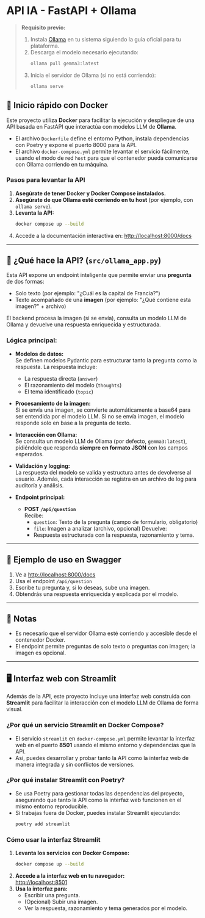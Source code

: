 # API IA - FastAPI + Ollama

> **Requisito previo:**
> 
> 1. Instala [Ollama](https://ollama.com/download) en tu sistema siguiendo la guía oficial para tu plataforma.
> 2. Descarga el modelo necesario ejecutando:
>    ```bash
>    ollama pull gemma3:latest
>    ```
> 3. Inicia el servidor de Ollama (si no está corriendo):
>    ```bash
>    ollama serve
>    ```

## 🚀 Inicio rápido con Docker

Este proyecto utiliza **Docker** para facilitar la ejecución y despliegue de una API basada en FastAPI que interactúa con modelos LLM de **Ollama**.

- El archivo `Dockerfile` define el entorno Python, instala dependencias con Poetry y expone el puerto 8000 para la API.
- El archivo `docker-compose.yml` permite levantar el servicio fácilmente, usando el modo de red `host` para que el contenedor pueda comunicarse con Ollama corriendo en tu máquina.

### Pasos para levantar la API

1. **Asegúrate de tener Docker y Docker Compose instalados.**
2. **Asegúrate de que Ollama esté corriendo en tu host** (por ejemplo, con `ollama serve`).
3. **Levanta la API:**
   ```bash
   docker compose up --build
   ```
4. Accede a la documentación interactiva en: [http://localhost:8000/docs](http://localhost:8000/docs)

---

## 🧠 ¿Qué hace la API? (`src/ollama_app.py`)

Esta API expone un endpoint inteligente que permite enviar una **pregunta** de dos formas:
- Solo texto (por ejemplo: "¿Cuál es la capital de Francia?")
- Texto acompañado de una **imagen** (por ejemplo: "¿Qué contiene esta imagen?" + archivo)

El backend procesa la imagen (si se envía), consulta un modelo LLM de Ollama y devuelve una respuesta enriquecida y estructurada.

### **Lógica principal:**

- **Modelos de datos:**  
  Se definen modelos Pydantic para estructurar tanto la pregunta como la respuesta. La respuesta incluye:
  - La respuesta directa (`answer`)
  - El razonamiento del modelo (`thoughts`)
  - El tema identificado (`topic`)

- **Procesamiento de la imagen:**  
  Si se envía una imagen, se convierte automáticamente a base64 para ser entendida por el modelo LLM. Si no se envía imagen, el modelo responde solo en base a la pregunta de texto.

- **Interacción con Ollama:**  
  Se consulta un modelo LLM de Ollama (por defecto, `gemma3:latest`), pidiéndole que responda **siempre en formato JSON** con los campos esperados.

- **Validación y logging:**  
  La respuesta del modelo se valida y estructura antes de devolverse al usuario. Además, cada interacción se registra en un archivo de log para auditoría y análisis.

- **Endpoint principal:**  
  - **POST `/api/question`**  
    Recibe:
    - `question`: Texto de la pregunta (campo de formulario, obligatorio)
    - `file`: Imagen a analizar (archivo, opcional)
    Devuelve:
    - Respuesta estructurada con la respuesta, razonamiento y tema.

---

## 📄 Ejemplo de uso en Swagger

1. Ve a [http://localhost:8000/docs](http://localhost:8000/docs)
2. Usa el endpoint `/api/question`
3. Escribe tu pregunta y, si lo deseas, sube una imagen.
4. Obtendrás una respuesta enriquecida y explicada por el modelo.

---

## 📝 Notas

- Es necesario que el servidor Ollama esté corriendo y accesible desde el contenedor Docker.
- El endpoint permite preguntas de solo texto o preguntas con imagen; la imagen es opcional. 

---

## 🖥️ Interfaz web con Streamlit

Además de la API, este proyecto incluye una interfaz web construida con **Streamlit** para facilitar la interacción con el modelo LLM de Ollama de forma visual.

### ¿Por qué un servicio Streamlit en Docker Compose?

- El servicio `streamlit` en `docker-compose.yml` permite levantar la interfaz web en el puerto **8501** usando el mismo entorno y dependencias que la API.
- Así, puedes desarrollar y probar tanto la API como la interfaz web de manera integrada y sin conflictos de versiones.

### ¿Por qué instalar Streamlit con Poetry?

- Se usa Poetry para gestionar todas las dependencias del proyecto, asegurando que tanto la API como la interfaz web funcionen en el mismo entorno reproducible.
- Si trabajas fuera de Docker, puedes instalar Streamlit ejecutando:
  ```bash
  poetry add streamlit
  ```

### Cómo usar la interfaz Streamlit

1. **Levanta los servicios con Docker Compose:**
   ```bash
   docker compose up --build
   ```
2. **Accede a la interfaz web en tu navegador:**  
   [http://localhost:8501](http://localhost:8501)
3. **Usa la interfaz para:**
   - Escribir una pregunta.
   - (Opcional) Subir una imagen.
   - Ver la respuesta, razonamiento y tema generados por el modelo. 